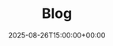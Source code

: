 ---
title: "Blog"
date: 2025-08-26T15:00:00+00:00
url: "/blog"
description: "Blog - {{ .Site.Title }}"
draft: false
---